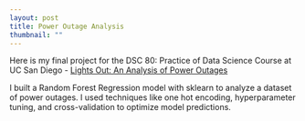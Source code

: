 ```yaml
---
layout: post
title: Power Outage Analysis
thumbnail: ""
---
```


Here is my final project for the DSC 80: Practice of Data Science Course at UC San Diego - <a href = "https://pranavrajaram.github.io/lights-out/" target = "_blank"> Lights Out: An Analysis of Power Outages </a>

I built a Random Forest Regression model with sklearn to analyze a dataset of power outages. I used techniques like one hot encoding, hyperparameter tuning, and cross-validation to optimize model predictions.

<br>
